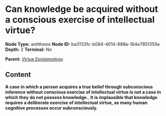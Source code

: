 # Can knowledge be acquired without a conscious exercise of intellectual virtue?

**Node Type:** antithesis
**Node ID:** ba3133fc-b084-4014-888a-184e7851355e
**Depth:** 2
**Terminal:** No

**Parent:** [Virtue Epistemology](virtue-epistemology.md)

## Content

**A case in which a person acquires a true belief through subconscious inference without conscious exercise of intellectual virtue is not a case in which they do not possess knowledge.**, **It is implausible that knowledge requires a deliberate exercise of intellectual virtue, as many human cognitive processes occur subconsciously.**

